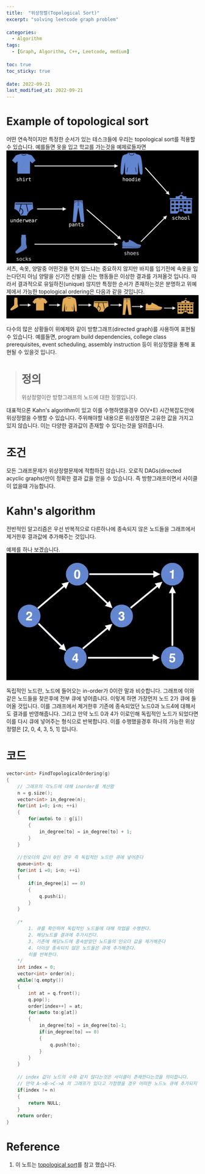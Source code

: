 ```yaml
---
title:  "위상정렬(Topological Sort)"
excerpt: "solving leetcode graph problem"

categories:
  - Algorithm
tags:
  - [Graph, Algorithm, C++, Leetcode, medium]

toc: true
toc_sticky: true

date: 2022-09-21
last_modified_at: 2022-09-21
---
```


# Example of topological sort

어떤 연속적이지만 특정한 순서가 있는 테스크들에 우리는 topological sort를 적용할 수 있습니다. 예를들면 옷을 입고 학교를 가는것을 예제로들자면
![1](images/2022-09-22-07-53-50.png)
셔츠, 속옷, 양말중 어떤것을 먼저 입느냐는 중요하지 않지만 바지를 입기전에 속옷을 입는다던지 아님 양말을 신기전 신발을 신는 행동들은 이상한 결과를 가져올것 입니다. 따라서 결과적으로 유일하진(unique) 않지만 특정한 순서가 존재하는것은 분명하고 위예제에서 가능한 topological ordering은 다음과 같을 것입니다.
![1](images/2022-09-22-07-59-24.png)

다수의 많은 상황들이 위예제와 같이 방향그래프(directed graph)를 사용하여 표현될 수 있습니다. 예를들면, program build dependencies, college class prerequisites, event scheduling, assembly instruction 등이 위상정렬을 통해 표현될 수 있을것 입니다.

> # 정의
> 위상정렬이란 방향그래프의 노드에 대한 정렬입니다. 

대표적으론 Kahn's algorithm이 있고 이를 수행하였을경우 O(V+E) 시간복잡도안에 위상정렬을 수행할 수 있습니다.
주위해야할 내용으론 위상정렬은 고유한 값을 가지고 있지 않습니다. 이는 다양한 결과값이 존재할 수 있다는것을 알려줍니다.

# 조건
모든 그래프문제가 위상정렬문제에 적합하진 않습니다. 오로직 DAGs(directed acyclic graphs)만이 정확한 결과 값을 얻을 수 있습니다. 즉 방향그래프이면서 사이클이 없을떄 가능합니다.

# Kahn's algorithm

전반적인 알고리즘은 우선 반복적으로 다른하나에 종속되지 않은 노드들을 그래프에서 제거한후 결과값에 추가해주는 것입니다. 

예제를 하나 보겠습니다.
![1](images/2022-09-22-08-12-34.png)

독립적인 노드란, 노드에 들어오는 in-order가 0이란 말과 비슷합니다. 그래프에 이와 같은 노드들을 찾은후에 전부 큐에 넣어줍니다. 이렇게 하면 가장먼저 노드 2가 큐에 들어올 것입니다. 이를 그래프에서 제거한후 기존에 종속되었던 노드0과 노드4에 대해서도 결과를 반영해줍니다. 그리고 만약 노드 0과 4가 이로인해 독립적인 노드가 되었다면 이를 다시 큐에 넣어주는 형식으로 반복합니다. 이를 수행했을경후 하나의 가능한 위상정렬은 [2, 0, 4, 3, 5, 1] 입니다.

# 코드
```c++
vector<int> FindTopologicalOrdering(g)
{
    // 그래프의 각노드에 대해 inorder를 계산함
    n = g.size();
    vector<int> in_degree(n);
    for(int i=0; i<n; ++i)
    {
        for(auto& to : g[i])
        {
            in_degree[to] = in_degree[to] + 1;
        }
    }

    //인오더의 값이 0인 경우 즉 독립적인 노드만 큐에 넣어준다
    queue<int> q;
    for(int i =0; i<n; ++i)
    {
        if(in_degree[i] == 0)
        {
            q.push(i);
        }
    }

    /*
        1. 큐를 확인하여 독립적인 노드들에 대해 작업을 수행한다.
        2. 해당노드를 결과에 추가시킨다.
        3. 기존에 해당노드에 종속받았던 노드들의 인오더 값을 제거해준다
        4. 더이상 종속되지 않은 노드들은 큐에 추가해준다.
        이를 반복한다.
    */
    int index = 0;
    vector<int> order(n);
    while(!q.empty())
    {
        int at = q.front();
        q.pop();
        order[index++] = at;
        for(auto to:g[at])
        {
            in_degree[to] = in_degree[to]-1;
            if(in_degree[to] == 0)
            {
                q.push(to);
            }
        }
    }

    // index 값이 노드의 수와 같지 않다는것은 사이클이 존재한다는것을 의미합니다.
    // 만약 A->B->C->A 의 그래프가 있다고 가정했을 경우 어떠한 노드노 큐에 추가되지 않습니다. 따라서 인덱스 값을 n이 될 수 없습니다.
    if(index != n)
    {
        return NULL;
    }
    return order; 
}
```

# Reference
1. 이 노트는 [topological sort](https://www.youtube.com/watch?v=cIBFEhD77b4)를 참고 했습니다.
